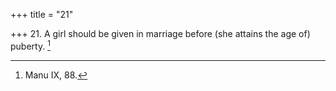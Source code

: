 +++
title = "21"

+++
21. A girl should be given in marriage before (she attains the age of) puberty. [^16] 


[^16]:  Manu IX, 88.
